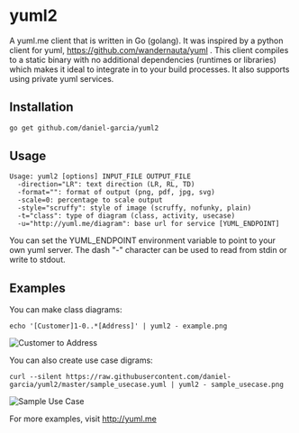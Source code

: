# yuml2
A yuml.me client that is written in Go (golang). It was inspired by a 
python client for yuml, https://github.com/wandernauta/yuml .
This client compiles to a static binary with no additional
dependencies (runtimes or libraries) which makes it ideal to
integrate in to your build processes. It also supports using
private yuml services.

Installation
------------

```bash
go get github.com/daniel-garcia/yuml2
```

Usage
-----

```
Usage: yuml2 [options] INPUT_FILE OUTPUT_FILE
  -direction="LR": text direction (LR, RL, TD)
  -format="": format of output (png, pdf, jpg, svg)
  -scale=0: percentage to scale output
  -style="scruffy": style of image (scruffy, nofunky, plain)
  -t="class": type of diagram (class, activity, usecase)
  -u="http://yuml.me/diagram": base url for service [YUML_ENDPOINT]
```

You can set the YUML_ENDPOINT environment variable to point
to your own yuml server. The dash "-" character can be used to
read from stdin or write to stdout.

Examples
--------
You can make class diagrams:
```
echo '[Customer]1-0..*[Address]' | yuml2 - example.png
```
![Customer to Address](http://yuml.me/diagram/scruffy/class/[Customer]-%3E[Billing%20Address])

You can also create use case digrams:
```
curl --silent https://raw.githubusercontent.com/daniel-garcia/yuml2/master/sample_usecase.yuml | yuml2 - sample_usecase.png
```
![Sample Use Case](http://yuml.me/diagram/scruffy/usecase/%5BCustomer%5D-(Sign%20In),%20%5BCustomer%5D-(Buy%20Products),%20(Buy%20Products)%3E(Browse%20Products),%20(Buy%20Products)%3E(Checkout),%20(Checkout)%3C(Add%20New%20Credit%20Card).png)


For more examples, visit http://yuml.me

